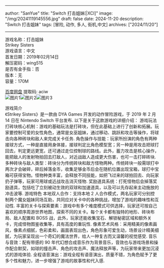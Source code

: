 
---
author: "SanYue"
title: "Switch 打击姐妹[|XCI]"
image: "/img/20241119145556.jpg"
draft: false
date: 2024-11-20
description: "Switch 打击姐妹"
tags: [冒险, 动作, 多人, 街机,中文]
archives: ["2024/11/20"]

---

游戏名称：打击姐妹   
Strikey Sisters    
游戏语言：中文  
首发日期：2019年02月14日  
解压密码：wing515  
是否有金手指：否  
版本：无   
容量：170M

[百度网盘](https://pan.baidu.com/s/16qYwiKvbX1wv6m8md6CykQ) 提取码: aciw  
![图片1](/img/2b99d9.jpg)![图片2](/img/43dc28.jpg)![图片3](/img/3d0422.jpg)  

游戏简介  
《Strikey Sisters》是一款由 DYA Games 开发的动作冒险游戏，于 2019 年 2 月 14 日在 Nintendo Switch 平台发布. 以下是关于这款游戏的详细介绍：
游戏玩法
打砖块核心机制：游戏的基础玩法是打砖块，但在此基础上进行了创新和拓展。玩家要控制可爱的女性角色，通常是女巫姐妹，通过移动、跳跃和攻击等操作，将球击向各种砖块和敌人来完成关卡任务.
角色操作与技能：玩家所扮演的角色有两种接球方式，一种是直接用身体接，接球判定比角色模型宽；另一种是用攻击把球打回去，判定更远更宽，还可通过走位控制球的路线。此外，蓄力攻击是核心操作，能把敌人的发射物拍回去打敌人，对近战敌人造成更大伤害，也可一击打碎砖块.
多种砖块与敌人类型：砖块分为传统砖块和敌方怪物两种。传统砖块一般需球打中两次才会破碎，碎后掉落金币，收集足够金币后会在随机位置出现宝箱，球打中宝箱可获得宝物。怪物种类丰富，会释放不同技能，如把飞过来的球拍回去、向玩家扔子弹等，玩家可用球或近战攻击消灭怪物.
奖励道具系统：打死怪物后会掉落奖励道具，包括吃了立刻被动生效的双球和加速道具，以及可以先存起来主动施放的冲击波等.
游戏特色
本地双人合作：支持本地 2 人合作模式，两名玩家可分别控制两个魔女姐妹同场互助，共同应对关卡中的各种挑战，增加了游戏的趣味性和互动性.
丰富的关卡与探索要素：游戏中有多个难度模式可供选择，玩家还可按自己喜欢的顺序周游世界地图，探索不同的关卡。每个关卡都有独特的地形、砖块布局、敌人配置和 BOSS 战，此外，玩家还能收集宝石、解锁秘密区域和额外关卡，完成怪物图鉴收集等，具有高度的重玩性.
像素艺术风格：采用精美的像素画风，像素点细腻，色彩柔和，画面表现出色，角色形象可爱生动，场景设计精美细腻，为玩家呈现出一个奇幻的魔法世界，给人一种复古而又温馨的视觉感受.
音乐与音效：配有带感的 90 年代幻想合成音乐作为背景音乐，音效也与游戏场景和操作配合默契，如球的撞击声、角色的攻击声、魔法释放声等，为玩家带来更加沉浸式的游戏体验.
全程语音演出：游戏全程有语音演出，质量不错，为角色赋予了更多个性和魅力，进一步增强了游戏的故事性和代入感.
